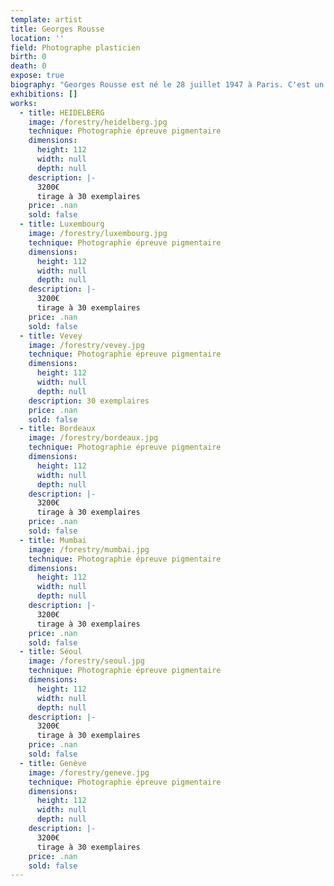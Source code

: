 ```yaml
---
template: artist
title: Georges Rousse
location: ''
field: Photographe plasticien
birth: 0
death: 0
expose: true
biography: "Georges Rousse est né le 28 juillet 1947 à Paris. C'est un photographe plasticien français. Depuis le Noël de ses 9 ans où l'artiste reçut en cadeau le mythique Brownie Flash de Kodak, l'appareil photo n'a plus quitté Georges Rousse. Alors qu'étudiant en médecine à Nice, il décide d'apprendre chez un professionnel les techniques de prise de vue et de tirage puis de créer son propre studio de photographie d'architecture. Mais bientôt sa passion le pousse à se consacrer entièrement à une pratique artistique de ce médium sur la trace des grands maîtres américains, Steichen, Stieglitz ou Ansel Adams.\n\nC'est avec la découverte du Land Art et du Carré noir sur fond blanc de Malevitch que Georges Rousse choisit d'intervenir dans le champ photographique établissant une relation inédite de la peinture à l'Espace. Il investit alors des lieux abandonnés qu'il affectionne depuis toujours pour les transformer en espace pictural et y construire une œuvre éphémère, unique, que seule la photographie restitue.\n\nAfin de permettre aux spectateurs de partager son expérience de l'Espace il présente, dès le début des années 80, ses images en tirages de grand format. Cette œuvre forte et singulière qui déplace les frontières entre les médias traditionnels s'est immédiatement imposée dans le paysage de l'art contemporain.\n\nDepuis sa première exposition à Paris, à la galerie de France en 1981, Georges Rousse n'a cessé d'exposer et d'intervenir dans le monde entier, en Europe, en Asie (Japon, Corée, Chine, Népal.), aux Etats-Unis, au Québec, en Amérique latine..., poursuivant son chemin artistique au-delà des modes.\n\nL'artiste a participé à de nombreuses biennales - Biennale de Paris, Biennale de Venise, Biennale de Sidney. - et reçu des prix prestigieux.\n\n983 \tVilla Médicis « Hors Les Murs », New York (USA)\n1985-1987 \tVilla Médicis, Prix de Rome (Italie)\n1988 \tPrix ICP (International Center of Photography), New York (USA)\n1989 \tPrix de Dessin du Salon de Montrouge\n1992 \tBourse Romain Rolland à Calcutta (Inde)\n1993 \tGrand Prix National de la Photographie\n2008 \tGeorges Rousse succède à Sol Lewitt comme Membre associé de l'Académie Royale de Belgique"
exhibitions: []
works:
  - title: HEIDELBERG
    image: /forestry/heidelberg.jpg
    technique: Photographie épreuve pigmentaire
    dimensions:
      height: 112
      width: null
      depth: null
    description: |-
      3200€
      tirage à 30 exemplaires
    price: .nan
    sold: false
  - title: Luxembourg
    image: /forestry/luxembourg.jpg
    technique: Photographie épreuve pigmentaire
    dimensions:
      height: 112
      width: null
      depth: null
    description: |-
      3200€
      tirage à 30 exemplaires
    price: .nan
    sold: false
  - title: Vevey
    image: /forestry/vevey.jpg
    technique: Photographie épreuve pigmentaire
    dimensions:
      height: 112
      width: null
      depth: null
    description: 30 exemplaires
    price: .nan
    sold: false
  - title: Bordeaux
    image: /forestry/bordeaux.jpg
    technique: Photographie épreuve pigmentaire
    dimensions:
      height: 112
      width: null
      depth: null
    description: |-
      3200€
      tirage à 30 exemplaires
    price: .nan
    sold: false
  - title: Mumbai
    image: /forestry/mumbai.jpg
    technique: Photographie épreuve pigmentaire
    dimensions:
      height: 112
      width: null
      depth: null
    description: |-
      3200€
      tirage à 30 exemplaires
    price: .nan
    sold: false
  - title: Séoul
    image: /forestry/seoul.jpg
    technique: Photographie épreuve pigmentaire
    dimensions:
      height: 112
      width: null
      depth: null
    description: |-
      3200€
      tirage à 30 exemplaires
    price: .nan
    sold: false
  - title: Genève
    image: /forestry/geneve.jpg
    technique: Photographie épreuve pigmentaire
    dimensions:
      height: 112
      width: null
      depth: null
    description: |-
      3200€
      tirage à 30 exemplaires
    price: .nan
    sold: false
---
```


